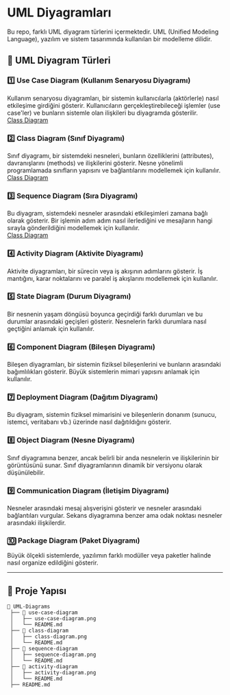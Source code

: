 # UML Diyagramları  

Bu repo, farklı UML diyagram türlerini içermektedir. UML (Unified Modeling Language), yazılım ve sistem tasarımında kullanılan bir modelleme dilidir.  

## 📌 UML Diyagram Türleri  

### 1️⃣ Use Case Diagram (Kullanım Senaryosu Diyagramı)  
Kullanım senaryosu diyagramları, bir sistemin kullanıcılarla (aktörlerle) nasıl etkileşime girdiğini gösterir. Kullanıcıların gerçekleştirebileceği işlemler (use case'ler) ve bunların sistemle olan ilişkileri bu diyagramda gösterilir.  
[Class Diagram](https://github.com/Gokce227/UML-Diyagram-Ornekleri/blob/main/usecaseadmin.vpd.jpg)


### 2️⃣ Class Diagram (Sınıf Diyagramı)  
Sınıf diyagramı, bir sistemdeki nesneleri, bunların özelliklerini (attributes), davranışlarını (methods) ve ilişkilerini gösterir. Nesne yönelimli programlamada sınıfların yapısını ve bağlantılarını modellemek için kullanılır.  
[Class Diagram](https://github.com/Gokce227/UML-Diyagram-Ornekleri/blob/main/classdigaram.vpd.vpd.jpg)

### 3️⃣ Sequence Diagram (Sıra Diyagramı)  
Bu diyagram, sistemdeki nesneler arasındaki etkileşimleri zamana bağlı olarak gösterir. Bir işlemin adım adım nasıl ilerlediğini ve mesajların hangi sırayla gönderildiğini modellemek için kullanılır.  
[Class Diagram](https://github.com/Gokce227/UML-Diyagram-Ornekleri/blob/main/AdminSquence.vpd.jpg)


### 4️⃣ Activity Diagram (Aktivite Diyagramı)  
Aktivite diyagramları, bir sürecin veya iş akışının adımlarını gösterir. İş mantığını, karar noktalarını ve paralel iş akışlarını modellemek için kullanılır.  

### 5️⃣ State Diagram (Durum Diyagramı)  
Bir nesnenin yaşam döngüsü boyunca geçirdiği farklı durumları ve bu durumlar arasındaki geçişleri gösterir. Nesnelerin farklı durumlara nasıl geçtiğini anlamak için kullanılır.  

### 6️⃣ Component Diagram (Bileşen Diyagramı)  
Bileşen diyagramları, bir sistemin fiziksel bileşenlerini ve bunların arasındaki bağımlılıkları gösterir. Büyük sistemlerin mimari yapısını anlamak için kullanılır.  

### 7️⃣ Deployment Diagram (Dağıtım Diyagramı)  
Bu diyagram, sistemin fiziksel mimarisini ve bileşenlerin donanım (sunucu, istemci, veritabanı vb.) üzerinde nasıl dağıtıldığını gösterir.  

### 8️⃣ Object Diagram (Nesne Diyagramı)  
Sınıf diyagramına benzer, ancak belirli bir anda nesnelerin ve ilişkilerinin bir görüntüsünü sunar. Sınıf diyagramlarının dinamik bir versiyonu olarak düşünülebilir.  

### 9️⃣ Communication Diagram (İletişim Diyagramı)  
Nesneler arasındaki mesaj alışverişini gösterir ve nesneler arasındaki bağlantıları vurgular. Sekans diyagramına benzer ama odak noktası nesneler arasındaki ilişkilerdir.  

### 🔟 Package Diagram (Paket Diyagramı)  
Büyük ölçekli sistemlerde, yazılımın farklı modüller veya paketler halinde nasıl organize edildiğini gösterir.  

---

## 📁 Proje Yapısı  

```plaintext
📂 UML-Diagrams  
 ├── 📂 use-case-diagram  
 │   ├── use-case-diagram.png  
 │   └── README.md  
 ├── 📂 class-diagram  
 │   ├── class-diagram.png  
 │   └── README.md  
 ├── 📂 sequence-diagram  
 │   ├── sequence-diagram.png  
 │   └── README.md  
 ├── 📂 activity-diagram  
 │   ├── activity-diagram.png  
 │   └── README.md  
 ├── README.md  
